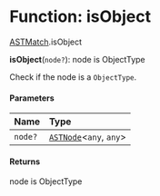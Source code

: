 # Function: isObject

[ASTMatch](/auto-docs/variable-core/modules/ASTMatch.md).isObject

**isObject**(`node?`): node is ObjectType

Check if the node is a `ObjectType`.

#### Parameters

| Name | Type |
| :------ | :------ |
| `node?` | [`ASTNode`](/auto-docs/variable-core/classes/ASTNode.md)<`any`, `any`> |

#### Returns

node is ObjectType
